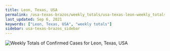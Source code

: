 ```yaml
---
title: Leon, Texas, USA
permalink: /usa-texas-brazos/weekly_totals/usa-texas-leon-weekly_totals.html
last_updated: Sep 6, 2021
keywords: ["Leon, Texas, USA", "weekly totals"]
sidebar: usa-texas-brazos_sidebar
---
```


![Weekly Totals of Confirmed Cases for Leon, Texas, USA](/covid_tracker/images/graphs/usa-texas-leon-weekly_totals_graph.png)
